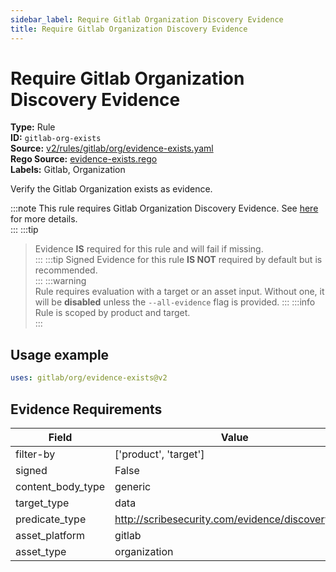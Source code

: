 ```yaml
---
sidebar_label: Require Gitlab Organization Discovery Evidence
title: Require Gitlab Organization Discovery Evidence
---  
```

# Require Gitlab Organization Discovery Evidence  
**Type:** Rule  
**ID:** `gitlab-org-exists`  
**Source:** [v2/rules/gitlab/org/evidence-exists.yaml](https://github.com/scribe-public/sample-policies/blob/main/v2/rules/gitlab/org/evidence-exists.yaml)  
**Rego Source:** [evidence-exists.rego](https://github.com/scribe-public/sample-policies/blob/main/v2/rules/gitlab/org/evidence-exists.rego)  
**Labels:** Gitlab, Organization  

Verify the Gitlab Organization exists as evidence.

:::note 
This rule requires Gitlab Organization Discovery Evidence. See [here](/docs/platforms/discover#gitlab-discovery) for more details.  
::: 
:::tip 
> Evidence **IS** required for this rule and will fail if missing.  
::: 
:::tip 
Signed Evidence for this rule **IS NOT** required by default but is recommended.  
::: 
:::warning  
Rule requires evaluation with a target or an asset input. Without one, it will be **disabled** unless the `--all-evidence` flag is provided.
::: 
:::info  
Rule is scoped by product and target.  
:::  

## Usage example

```yaml
uses: gitlab/org/evidence-exists@v2
```

## Evidence Requirements  
| Field | Value |
|-------|-------|
| filter-by | ['product', 'target'] |
| signed | False |
| content_body_type | generic |
| target_type | data |
| predicate_type | http://scribesecurity.com/evidence/discovery/v0.1 |
| asset_platform | gitlab |
| asset_type | organization |

